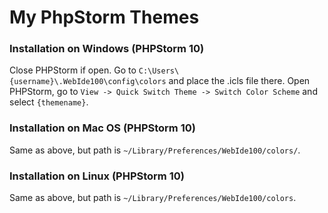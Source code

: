 # My PhpStorm Themes

### Installation on Windows (PHPStorm 10)

Close PHPStorm if open.
Go to `C:\Users\{username}\.WebIde100\config\colors` and place the .icls file there.
Open PHPStorm, go to `View -> Quick Switch Theme -> Switch Color Scheme` and select `{themename}`.

### Installation on Mac OS (PHPStorm 10)

Same as above, but path is `~/Library/Preferences/WebIde100/colors/`.

### Installation on Linux (PHPStorm 10)

Same as above, but path is `~/Library/Preferences/WebIde100/colors`.
